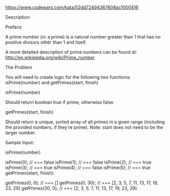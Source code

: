 https://www.codewars.com/kata/52dd72494367608ac1000416

Description:

Preface

A prime number (or a prime) is a natural number greater than 1 that has no positive divisors other than 1 and itself.

A more detailed description of prime numbers can be found at: http://en.wikipedia.org/wiki/Prime_number

The Problem

You will need to create logic for the following two functions: isPrime(number) and getPrimes(start, finish)

isPrime(number)

Should return boolean true if prime, otherwise false

getPrimes(start, finish)

Should return a unique, sorted array of all primes in a given range (including the provided numbers, if they're prime). Note: start does not need to be the larger number.

Sample Input:

isPrime(number):

isPrime(0); // === false
isPrime(1); // === false
isPrime(2); // === true
isPrime(3); // === true
isPrime(4); // === false
isPrime(5); // === true
getPrimes(start, finish):

getPrimes(0, 0); // === []
getPrimes(0, 30); // === [2, 3, 5, 7, 11, 13, 17, 19, 23, 29]
getPrimes(30, 0); // === [2, 3, 5, 7, 11, 13, 17, 19, 23, 29]